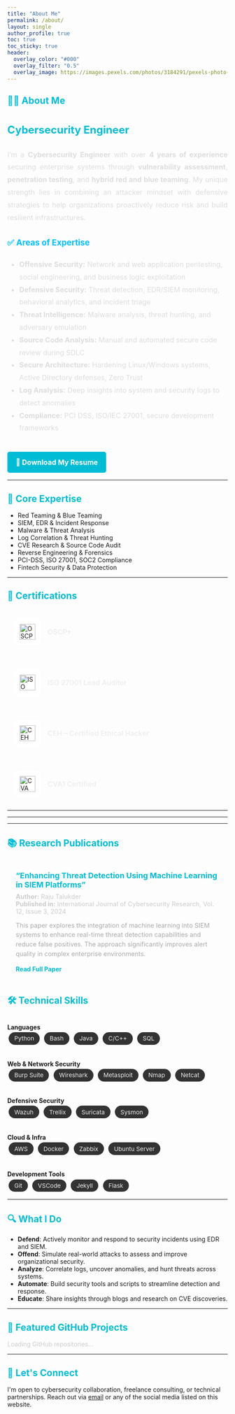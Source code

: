 ```yaml
---
title: "About Me"
permalink: /about/
layout: single
author_profile: true
toc: true
toc_sticky: true
header:
  overlay_color: "#000"
  overlay_filter: "0.5"
  overlay_image: https://images.pexels.com/photos/3184291/pexels-photo-3184291.jpeg
---
```


<style>
  h2 {
    color: #00bcd4 !important;
  }
  .skills-grid {
    display: grid;
    grid-template-columns: repeat(auto-fit, minmax(250px, 1fr));
    grid-gap: 2rem;
    margin-top: 2rem;
  }
  .skill-tag {
    background-color: #333;
    color: #eee;
    padding: 0.4rem 0.8rem;
    margin: 0.2rem;
    border-radius: 1.5rem;
    font-size: 0.85rem;
    display: inline-block;
  }
  .resume-button {
    display: inline-block;
    margin-top: 1.5rem;
    padding: 0.6rem 1.2rem;
    background-color: #00bcd4;
    color: white;
    border-radius: 5px;
    text-decoration: none;
    font-weight: bold;
    transition: background-color 0.3s ease;
  }
  .resume-button:hover {
    background-color: #0097a7;
  }
  .certifications-container {
    display: grid;
    grid-template-columns: repeat(auto-fit, minmax(280px, 1fr));
    gap: 1.5rem;
    margin-top: 1.5rem;
  }

  .cert-card {
    display: flex;
    align-items: center;
    gap: 1rem;
    background: rgba(255, 255, 255, 0.05);
    padding: 1rem;
    border-radius: 10px;
    transition: all 0.3s ease-in-out;
    box-shadow: 0 0 0 transparent;
  }

  .cert-card:hover {
    transform: scale(1.02);
    background: rgba(0, 191, 255, 0.1);
    box-shadow: 0 0 10px rgba(0, 191, 255, 0.2);
  }

  .cert-logo {
    width: 48px;
    height: 48px;
    background: white;
    border-radius: 8px;
    padding: 6px;
    display: flex;
    justify-content: center;
    align-items: center;
  }

  .cert-name {
    font-size: 1rem;
    font-weight: 600;
    color: #eee;
  }

  @media (max-width: 500px) {
    .cert-card {
      flex-direction: column;
      align-items: flex-start;
    }

    .cert-logo {
      margin-bottom: 0.5rem;
    }
  }

  .publication-container {
  display: grid;
  grid-template-columns: repeat(auto-fit, minmax(320px, 1fr));
  gap: 1.5rem;
  margin-top: 1.5rem;
}

.pub-card {
  background: rgba(255, 255, 255, 0.05);
  padding: 1.2rem;
  border-radius: 10px;
  color: #ccc;
  transition: transform 0.3s ease, background-color 0.3s ease;
  box-shadow: 0 0 0 transparent;
}

.pub-card:hover {
  background-color: rgba(0, 191, 255, 0.1);
  transform: scale(1.02);
  box-shadow: 0 0 10px rgba(0, 191, 255, 0.2);
}

.pub-title {
  font-size: 1.1rem;
  font-weight: bold;
  color: #00bcd4;
  margin-bottom: 0.5rem;
}

.pub-meta {
  font-size: 0.9rem;
  margin-bottom: 0.8rem;
}

.pub-abstract {
  font-size: 0.9rem;
  margin-bottom: 1rem;
  color: #aaa;
  line-height: 1.5;
}

.pub-link a {
  color: #00bcd4;
  font-weight: bold;
  text-decoration: none;
}

.pub-link a:hover {
  text-decoration: underline;
}
</style>

## 👨‍💻 About Me

<div style="color: #ddd; line-height: 1.8; font-size: 1.0rem;">

<h2 style="color:#00bfff;">Cybersecurity Engineer</h2>

<p style="text-align: justify;">
  I’m a <strong>Cybersecurity Engineer</strong> with over <strong>4 years of experience</strong> securing enterprise systems through <strong>vulnerability assessment</strong>, <strong>penetration testing</strong>, and <strong>hybrid red and blue teaming</strong>. My unique strength lies in combining an attacker mindset with defensive strategies to help organizations proactively reduce risk and build resilient infrastructures.
</p>


<h3 style="color:#00bfff;">✅ Areas of Expertise</h3>

<ul>
  <li><strong>Offensive Security:</strong> Network and web application pentesting, social engineering, and business logic exploitation</li>
  <li><strong>Defensive Security:</strong> Threat detection, EDR/SIEM monitoring, behavioral analytics, and incident triage</li>
  <li><strong>Threat Intelligence:</strong> Malware analysis, threat hunting, and adversary emulation</li>
  <li><strong>Source Code Analysis:</strong> Manual and automated secure code review during SDLC</li>
  <li><strong>Secure Architecture:</strong> Hardening Linux/Windows systems, Active Directory defenses, Zero Trust</li>
  <li><strong>Log Analysis:</strong> Deep insights into system and security logs to detect anomalies</li>
  <li><strong>Compliance:</strong> PCI DSS, ISO/IEC 27001, secure development frameworks</li>
</ul>

<a href="/assets/files/your_resume.pdf" class="resume-button" download>📄 Download My Resume</a>

</div>

---

## 🔧 Core Expertise

<ul>
  <li>Red Teaming & Blue Teaming</li>
  <li>SIEM, EDR & Incident Response</li>
  <li>Malware & Threat Analysis</li>
  <li>Log Correlation & Threat Hunting</li>
  <li>CVE Research & Source Code Audit</li>
  <li>Reverse Engineering & Forensics</li>
  <li>PCI-DSS, ISO 27001, SOC2 Compliance</li>
  <li>Fintech Security & Data Protection</li>
</ul>

---

## 📜 Certifications

<div class="certifications-container">
  <div class="cert-card">
    <div class="cert-logo">
      <img src="{{ '/assets/images/certification/oscp.png' | relative_url }}" alt="OSCP" width="36" height="36">
    </div>
    <div class="cert-name">OSCP+</div>
  </div>

  <div class="cert-card">
    <div class="cert-logo">
      <img src="{{ '/assets/images/certification/la.png' | relative_url }}" alt="ISO LA" width="36" height="36">
    </div>
    <div class="cert-name">ISO 27001 Lead Auditor</div>
  </div>

  <div class="cert-card">
    <div class="cert-logo">
      <img src="{{ '/assets/images/certification/ceh.png' | relative_url }}" alt="CEH" width="36" height="36">
    </div>
    <div class="cert-name">CEH – Certified Ethical Hacker</div>
  </div>

  <div class="cert-card">
    <div class="cert-logo">
      <img src="{{ '/assets/images/certification/cva.png' | relative_url }}" alt="CVA" width="36" height="36">
    </div>
    <div class="cert-name">CVA1 Certified</div>
  </div>
</div>

---

---

---

## 📚 Research Publications

<div class="publication-container">

  <div class="pub-card">
    <div class="pub-title">
      “Enhancing Threat Detection Using Machine Learning in SIEM Platforms”
    </div>
    <div class="pub-meta">
      <strong>Author:</strong> Raju Talukder<br/>
      <strong>Published in:</strong> International Journal of Cybersecurity Research, Vol. 12, Issue 3, 2024
    </div>
    <div class="pub-abstract">
      This paper explores the integration of machine learning into SIEM systems to enhance real-time threat detection capabilities and reduce false positives. The approach significantly improves alert quality in complex enterprise environments.
    </div>
    <div class="pub-link">
      <a href="https://example.com/research-paper-link" target="_blank">Read Full Paper</a>
    </div>
  </div>

</div>

## 🛠️ Technical Skills

<div class="skills-grid">

<div>
<strong>Languages</strong><br/>
<span class="skill-tag">Python</span>
<span class="skill-tag">Bash</span>
<span class="skill-tag">Java</span>
<span class="skill-tag">C/C++</span>
<span class="skill-tag">SQL</span>
</div>

<div>
<strong>Web & Network Security</strong><br/>
<span class="skill-tag">Burp Suite</span>
<span class="skill-tag">Wireshark</span>
<span class="skill-tag">Metasploit</span>
<span class="skill-tag">Nmap</span>
<span class="skill-tag">Netcat</span>
</div>

<div>
<strong>Defensive Security</strong><br/>
<span class="skill-tag">Wazuh</span>
<span class="skill-tag">Trellix</span>
<span class="skill-tag">Suricata</span>
<span class="skill-tag">Sysmon</span>
</div>

<div>
<strong>Cloud & Infra</strong><br/>
<span class="skill-tag">AWS</span>
<span class="skill-tag">Docker</span>
<span class="skill-tag">Zabbix</span>
<span class="skill-tag">Ubuntu Server</span>
</div>

<div>
<strong>Development Tools</strong><br/>
<span class="skill-tag">Git</span>
<span class="skill-tag">VSCode</span>
<span class="skill-tag">Jekyll</span>
<span class="skill-tag">Flask</span>
</div>

</div>

---

## 🔍 What I Do

- **Defend**: Actively monitor and respond to security incidents using EDR and SIEM.  
- **Offend**: Simulate real-world attacks to assess and improve organizational security.  
- **Analyze**: Correlate logs, uncover anomalies, and hunt threats across systems.  
- **Automate**: Build security tools and scripts to streamline detection and response.  
- **Educate**: Share insights through blogs and research on CVE discoveries.

---

## 📂 Featured GitHub Projects

<div id="github-projects">
  <p style="color: #ccc;">Loading GitHub repositories...</p>
</div>

<script>
  fetch("https://api.github.com/users/Raju-Talukder/repos?sort=updated&per_page=5")
    .then(response => response.json())
    .then(repos => {
      const container = document.getElementById("github-projects");
      container.innerHTML = repos.map(repo => `
        <div style="margin-bottom: 1.5rem;">
          <h4><a href="${repo.html_url}" target="_blank">${repo.name}</a></h4>
          <p>${repo.description || "No description provided."}</p>
        </div>
      `).join('');
    })
    .catch(() => {
      document.getElementById("github-projects").innerHTML = "<p style='color: #f66;'>Unable to load GitHub projects.</p>";
    });
</script>

---

## 💬 Let's Connect

I'm open to cybersecurity collaboration, freelance consulting, or technical partnerships. Reach out via 
<a href="javascript:void(0);" onclick="document.getElementById('email').style.display='inline'; this.style.display='none';">email</a> 
or any of the social media listed on this website.

<span id="email" style="display:none;">
  <a href="mailto:rajutalukder70@gmail.com">rajutalukder70@gmail.com</a>
</span>

